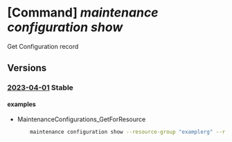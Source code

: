# [Command] _maintenance configuration show_

Get Configuration record

## Versions

### [2023-04-01](/Resources/mgmt-plane/L3N1YnNjcmlwdGlvbnMve30vcmVzb3VyY2Vncm91cHMve30vcHJvdmlkZXJzL21pY3Jvc29mdC5tYWludGVuYW5jZS9tYWludGVuYW5jZWNvbmZpZ3VyYXRpb25zL3t9/2023-04-01.xml) **Stable**

<!-- mgmt-plane /subscriptions/{}/resourcegroups/{}/providers/microsoft.maintenance/maintenanceconfigurations/{} 2023-04-01 -->

#### examples

- MaintenanceConfigurations_GetForResource
    ```bash
        maintenance configuration show --resource-group "examplerg" --resource-name "configuration1"
    ```
